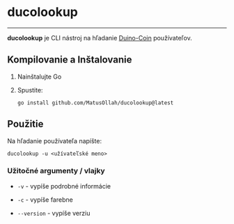 # ducolookup

---

**ducolookup** je CLI nástroj na hľadanie [Duino-Coin](https://duinocoin.com) používateľov.

## Kompilovanie a Inštalovanie

1. Nainštalujte Go

2. Spustite:
   
   ```shell
   go install github.com/MatusOllah/ducolookup@latest
   ```

## Použitie

Na hľadanie používateľa napíšte:

```shell
ducolookup -u <užívateľské meno>
```

### Užitočné argumenty / vlajky

- ``-v`` - vypíše podrobné informácie

- ``-c`` - vypíše farebne

- ``--version`` - vypíše verziu
